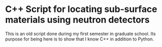 # C++ Script for locating sub-surface materials using neutron detectors

This is an old script done during my first semester in graduate school.
Its purpose for being here is to show that I know C++ in addition to Python.